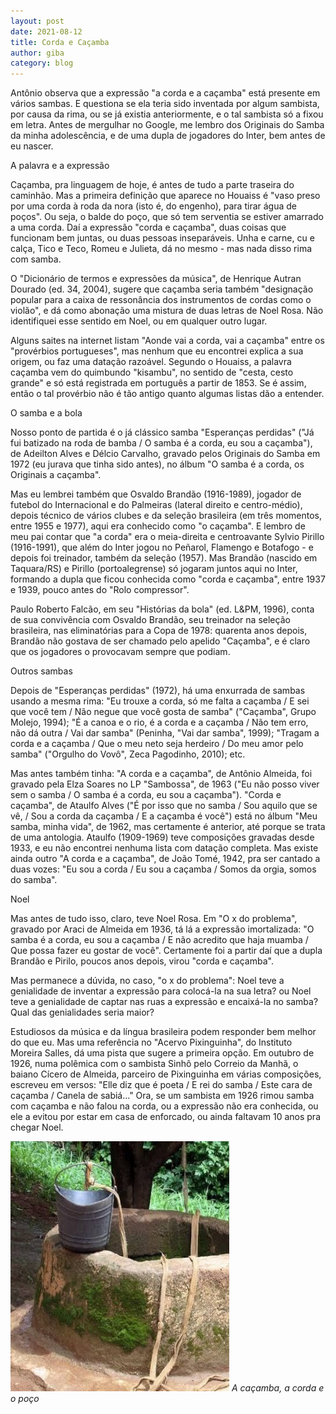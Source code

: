 ```yaml
---
layout: post
date: 2021-08-12
title: Corda e Caçamba
author: giba
category: blog
---
```


Antônio observa que a expressão "a corda e a caçamba" está presente em vários sambas. E questiona se ela teria sido inventada por algum sambista, por causa da rima, ou se já existia anteriormente, e o tal sambista só a fixou em letra. Antes de mergulhar no Google, me lembro dos Originais do Samba da minha adolescência, e de uma dupla de jogadores do Inter, bem antes de eu nascer.

A palavra e a expressão

Caçamba, pra linguagem de hoje, é antes de tudo a parte traseira do caminhão. Mas a primeira definição que aparece no Houaiss é "vaso preso por uma corda à roda da nora (isto é, do engenho), para tirar água de poços". Ou seja, o balde do poço, que só tem serventia se estiver amarrado a uma corda. Daí a expressão "corda e caçamba", duas coisas que funcionam bem juntas, ou duas pessoas inseparáveis. Unha e carne, cu e calça, Tico e Teco, Romeu e Julieta, dá no mesmo - mas nada disso rima com samba.

O "Dicionário de termos e expressões da música", de Henrique Autran Dourado (ed. 34, 2004), sugere que caçamba seria também "designação popular para a caixa de ressonância dos instrumentos de cordas como o violão", e dá como abonação uma mistura de duas letras de Noel Rosa. Não identifiquei esse sentido em Noel, ou em qualquer outro lugar.

Alguns saites na internet listam "Aonde vai a corda, vai a caçamba" entre os "provérbios portugueses", mas nenhum que eu encontrei explica a sua origem, ou faz uma datação razoável. Segundo o Houaiss, a palavra caçamba vem do quimbundo "kisambu", no sentido de "cesta, cesto grande" e só está registrada em português a partir de 1853. Se é assim, então o tal provérbio não é tão antigo quanto algumas listas dão a entender.

O samba e a bola

Nosso ponto de partida é o já clássico samba "Esperanças perdidas" ("Já fui batizado na roda de bamba / O samba é a corda, eu sou a caçamba"), de Adeilton Alves e Délcio Carvalho, gravado pelos Originais do Samba em 1972 (eu jurava que tinha sido antes), no álbum "O samba é a corda, os Originais a caçamba".

Mas eu lembrei também que Osvaldo Brandão (1916-1989), jogador de futebol do Internacional e do Palmeiras (lateral direito e centro-médio), depois técnico de vários clubes e da seleção brasileira (em três momentos, entre 1955 e 1977), aqui era conhecido como "o caçamba". E lembro de meu pai contar que "a corda" era o meia-direita e centroavante Sylvio Pirillo (1916-1991), que além do Inter jogou no Peñarol, Flamengo e Botafogo - e depois foi treinador, também da seleção (1957). Mas Brandão (nascido em Taquara/RS) e Pirillo (portoalegrense) só jogaram juntos aqui no Inter, formando a dupla que ficou conhecida como "corda e caçamba", entre 1937 e 1939, pouco antes do "Rolo compressor".

Paulo Roberto Falcão, em seu "Histórias da bola" (ed. L&PM, 1996), conta de sua convivência com Osvaldo Brandão, seu treinador na seleção brasileira, nas eliminatórias para a Copa de 1978: quarenta anos depois, Brandão não gostava de ser chamado pelo apelido "Caçamba", e é claro que os jogadores o provocavam sempre que podiam.

Outros sambas

Depois de "Esperanças perdidas" (1972), há uma enxurrada de sambas usando a mesma rima: "Eu trouxe a corda, só me falta a caçamba / E sei que você tem / Não negue que você gosta de samba" ("Caçamba", Grupo Molejo, 1994); "É a canoa e o rio, é a corda e a caçamba / Não tem erro, não dá outra / Vai dar samba" (Peninha, "Vai dar samba", 1999); "Tragam a corda e a caçamba / Que o meu neto seja herdeiro / Do meu amor pelo samba" ("Orgulho do Vovô", Zeca Pagodinho, 2010); etc.

Mas antes também tinha: "A corda e a caçamba", de Antônio Almeida, foi gravado pela Elza Soares no LP "Sambossa", de 1963 ("Eu não posso viver sem o samba / O samba é a corda, eu sou a caçamba"). "Corda e caçamba", de Ataulfo Alves ("É por isso que no samba / Sou aquilo que se vê, / Sou a corda da caçamba / E a caçamba é você") está no álbum "Meu samba, minha vida", de 1962, mas certamente é anterior, até porque se trata de uma antologia. Ataulfo (1909-1969) teve composições gravadas desde 1933, e eu não encontrei nenhuma lista com datação completa. Mas existe ainda outro "A corda e a caçamba", de João Tomé, 1942, pra ser cantado a duas vozes: "Eu sou a corda / Eu sou a caçamba / Somos da orgia, somos do samba".

Noel

Mas antes de tudo isso, claro, teve Noel Rosa. Em "O x do problema", gravado por Araci de Almeida em 1936, tá lá a expressão imortalizada: "O samba é a corda, eu sou a caçamba / E não acredito que haja muamba / Que possa fazer eu gostar de você". Certamente foi a partir daí que a dupla Brandão e Pirilo, poucos anos depois, virou "corda e caçamba".

Mas permanece a dúvida, no caso, "o x do problema": Noel teve a genialidade de inventar a expressão para colocá-la na sua letra? ou Noel teve a genialidade de captar nas ruas a expressão e encaixá-la no samba? Qual das genialidades seria maior?

Estudiosos da música e da língua brasileira podem responder bem melhor do que eu. Mas uma referência no "Acervo Pixinguinha", do Instituto Moreira Salles, dá uma pista que sugere a primeira opção. Em outubro de 1926, numa polêmica com o sambista Sinhô pelo Correio da Manhã, o baiano Cícero de Almeida, parceiro de Pixinguinha em várias composições, escreveu em versos: "Elle diz que é poeta / E rei do samba / Este cara de caçamba / Canela de sabiá..." Ora, se um sambista em 1926 rimou samba com caçamba e não falou na corda, ou a expressão não era conhecida, ou ele a evitou por estar em casa de enforcado, ou ainda faltavam 10 anos pra chegar Noel.

![](/uploads/cacamba.jpg)
_A caçamba, a corda e o poço_
